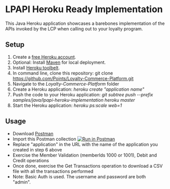 LPAPI Heroku Ready Implementation
=========

This Java Heroku application showcases a barebones implementation of the APIs invoked by the LCP when calling out to your loyalty program.

## Setup

1. Create a [free Heroku account](https://signup.heroku.com/dc). 
2. Optional: Install [Maven](http://maven.apache.org/download.cgi) for local deployment.
3. Install [Heroku toolbelt](https://toolbelt.heroku.com/). 
4. In command line, clone this repository: git clone https://github.com/Points/Loyalty-Commerce-Platform.git
5. Navigate to the *Loyalty-Commerce-Platform* folder
6. Create a Heroku application: *heroku create "application name"*
7. Push the code to your Heroku application: *git subtree push --prefix samples/java/lpapi-heroku-implementation heroku master*
8. Start the Heroku application: *heroku ps:scale web=1*

## Usage

- Download [Postman](https://www.getpostman.com/) 
- Import this Postman collection [![Run in Postman](https://s3.amazonaws.com/postman-static/run-button.png)](https://www.getpostman.com/run-collection/b99dd7a5585068bc358f)
- Replace "application" in the URL with the name of the application you created in step 6 above
- Exercise the Member Validation (memberIds 1000 or 1001), Debit and Credit operations
- Once done, exercise the Get Transactions operation to download a CSV file with all the transactions performed
- Note: Basic Auth is used. The username and password are both "admin".
  


